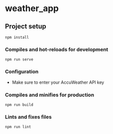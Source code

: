 # weather_app

## Project setup
```
npm install
```


### Compiles and hot-reloads for development
```
npm run serve
```
### Configuration
* Make sure to enter your AccuWeather API key

### Compiles and minifies for production
```
npm run build
```

### Lints and fixes files
```
npm run lint
```
